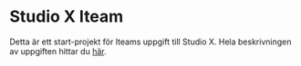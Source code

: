 # Studio X Iteam

Detta är ett start-projekt för Iteams uppgift till Studio X. Hela beskrivningen av uppgiften hittar du [här](https://docs.google.com/document/d/1Tr3zmCLw1nDHpPdBebzXXA_xLLf27Hw_4n9f1FlhbBI/edit?usp=sharing).
